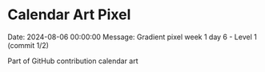 # Calendar Art Pixel

Date: 2024-08-06 00:00:00
Message: Gradient pixel week 1 day 6 - Level 1 (commit 1/2)

Part of GitHub contribution calendar art
